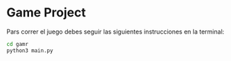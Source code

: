 # Game Project

Pars correr el juego debes seguir las siguientes instrucciones en la terminal:


```sh
cd gamr
python3 main.py
```